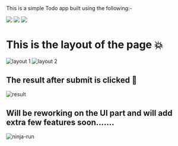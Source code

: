 
##
This is a simple Todo app built using the following:-

<img src="https://img.icons8.com/color/48/000000/html-5--v1.png"/>

<img src="https://img.icons8.com/color/48/000000/bootstrap.png"/>

<img src="https://img.icons8.com/color/48/000000/javascript--v2.png"/>


# This is the layout of the page :boom: 

<img src="imgs/layout1.png" alt="layout 1"/>
<img src="imgs/layout2.png" alt="layout 2"/>

## The result after submit is clicked :raised_hands: 


<img src="imgs/result.png" alt="result"/>
 

 
## Will be reworking on the UI part and will add extra few features soon.......

<img src='imgs/naruto.gif' alt='ninja-run'/>

